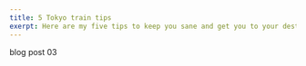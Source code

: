 ```yaml
---
title: 5 Tokyo train tips
exerpt: Here are my five tips to keep you sane and get you to your destination on the Tokyo Subway.
---
```


blog post 03
